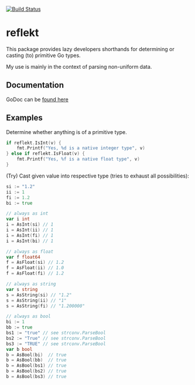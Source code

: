[![Build Status](https://travis-ci.org/ukautz/reflekt.svg?branch=master)](https://travis-ci.org/ukautz/reflekt)

reflekt
=======

This package provides lazy developers shorthands for determining or casting
(to) primitive Go types.

My use is mainly in the context of parsing non-uniform data.

Documentation
-------------

GoDoc can be [found here](http://godoc.org/github.com/ukautz/reflekt)

Examples
--------

Determine whether anything is of a primitive type. 

``` go
if reflekt.IsInt(v) {
    fmt.Printf("Yes, %d is a native integer type", v)
} else if reflekt.IsFloat(v) {
    fmt.Printf("Yes, %f is a native float type", v)
}
```

(Try) Cast given value into respective type (tries to exhaust all possibilities):


``` go
si := "1.2"
ii := 1
fi := 1.2
bi := true

// always as int
var i int
i = AsInt(si) // 1
i = AsInt(ii) // 1
i = AsInt(fi) // 1
i = AsInt(bi) // 1

// always as float
var f float64
f = AsFloat(si) // 1.2
f = AsFloat(ii) // 1.0
f = AsFloat(fi) // 1.2

// always as string
var s string
s = AsString(si) // "1.2"
s = AsString(ii) // "1"
s = AsString(fi) // "1.200000"

// always as bool
bi := 1
bb := true
bs1 := "true" // see strconv.ParseBool
bs2 := "True" // see strconv.ParseBool
bs3 := "TRUE" // see strconv.ParseBool
var b bool
b = AsBool(bi)  // true
b = AsBool(bb)  // true
b = AsBool(bs1) // true
b = AsBool(bs2) // true
b = AsBool(bs3) // true

```

